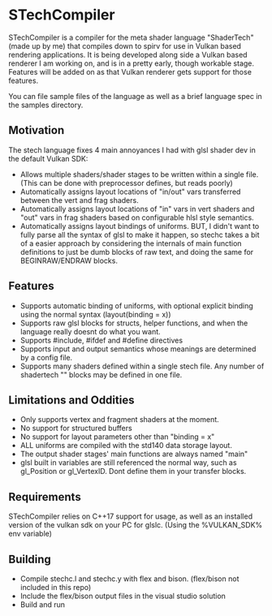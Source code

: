 # STechCompiler
STechCompiler is a compiler for the meta shader language "ShaderTech" (made up by me) that compiles down to spirv for use in Vulkan based rendering applications. It is being developed along side a Vulkan based renderer I am working on, and is in a pretty early, though workable stage. Features will be added on as that Vulkan renderer gets support for those features.

You can file sample files of the language as well as a brief language spec in the samples directory.

## Motivation
The stech language fixes 4 main annoyances I had with glsl shader dev in the default Vulkan SDK:
  - Allows multiple shaders/shader stages to be written within a single file. (This can be done with preprocessor defines, but reads poorly)
  - Automatically assigns layout locations of "in/out" vars transferred between the vert and frag shaders.
  - Automatically assigns layout locations of "in" vars in vert shaders and "out" vars in frag shaders based on configurable hlsl style semantics.
  - Automatically assigns layout bindings of uniforms.
BUT, I didn't want to fully parse all the syntax of glsl to make it happen, so stechc takes a bit of a easier approach by considering the internals of main function definitions to just be dumb blocks of raw text, and doing the same for BEGINRAW/ENDRAW blocks.

## Features
  - Supports automatic binding of uniforms, with optional explicit binding using the normal syntax (layout(binding = x))
  - Supports raw glsl blocks for structs, helper functions, and when the language really doesnt do what you want.
  - Supports #include, #ifdef and #define directives
  - Supports input and output semantics whose meanings are determined by a config file.
  - Supports many shaders defined within a single stech file. Any number of shadertech "<TechniqueName>" blocks may be defined in one file.

## Limitations and Oddities
  - Only supports vertex and fragment shaders at the moment.
  - No support for structured buffers
  - No support for layout parameters other than "binding = x"
  - ALL uniforms are compiled with the std140 data storage layout.
  - The output shader stages' main functions are always named "main"
  - glsl built in variables are still referenced the normal way, such as gl_Position or gl_VertexID. Dont define them in your transfer blocks.

## Requirements
 STechCompiler relies on C++17 support for <filesystem> usage, as well as an installed version of the vulkan sdk on your PC for glslc. (Using the %VULKAN_SDK% env variable)
  
## Building
 - Compile stechc.l and stechc.y with flex and bison. (flex/bison not included in this repo)
 - Include the flex/bison output files in the visual studio solution
 - Build and run
